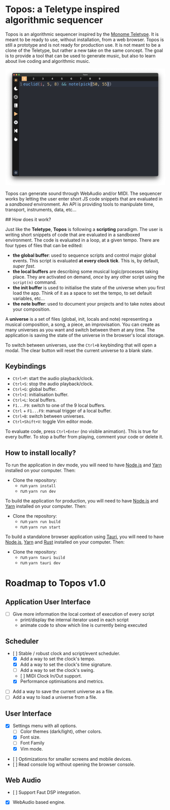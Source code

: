 # Topos: a Teletype inspired algorithmic sequencer

Topos is an algorithmic sequencer inspired by the [Monome Teletype](https://monome.org/docs/teletype/). It is meant to be ready to use, without installation, from a web browser. Topos is still a prototype and is not ready for production use. It is not meant to be a clone of the Teletype, but rather a new take on the same concept. The goal is to provide a tool that can be used to generate music, but also to learn about live coding and algorithmic music.

![Screenshot](https://github.com/Bubobubobubobubo/Topos/blob/main/img/screnshot.png)

Topos can generate sound through WebAudio and/or MIDI. The sequencer works by letting the user enter short JS code snippets that are evaluated in a _sandboxed_ environment. An API is providing tools to manipulate time, transport, instruments, data, etc...

## How does it work?

Just like the **Teletype**, **Topos** is following a **scripting** paradigm. The user is writing short snippets of code that are evaluated in a sandboxed environment. The code is evaluated in a loop, at a given tempo. There are four types of files that can be edited:

- **the global buffer**: used to sequence scripts and control major global events. This script is evaluated **at every clock tick**. This is, by default, _super fast_.
- **the local buffers** are describing some musical logic/processes taking place. They are activated on demand, _once_ by any other script using the `script(n)` command.
- **the init buffer** is used to initialise the state of the universe when you first load the app. Think of it as a space to set the tempo, to set default variables, etc...
- **the note buffer**: used to document your projects and to take notes about your composition.

A **universe** is a set of files (global, init, locals and note) representing a musical composition, a song, a piece, an improvisation. You can create as many universes as you want and switch between them at any time. The application is saving the state of the universe in the browser's local storage.

To switch between universes, use the `Ctrl+B` keybinding that will open a modal. The clear button will reset the current universe to a blank slate.

## Keybindings

- `Ctrl+P`: start the audio playback/clock.
- `Ctrl+S`: stop the audio playback/clock.
- `Ctrl+G`: global buffer.
- `Ctrl+I`: initialisation buffer.
- `Ctrl+L`: local buffers.
- `F1...F9`: switch to one of the 9 local buffers.
- `Ctrl` + `F1...F9`: manual trigger of a local buffer.
- `Ctrl+B`: switch between universes.
- `Ctrl+Shift+V`: toggle Vim editor mode.

To evaluate code, press `Ctrl+Enter` (no visible animation). This is true for every buffer. To stop a buffer from playing, comment your code or delete it.

## How to install locally?

To run the application in dev mode, you will need to have [Node.js](https://nodejs.org/en/) and [Yarn](https://yarnpkg.com/en/) installed on your computer. Then:

- Clone the repository:
  - run `yarn install`
  - run `yarn run dev`

To build the application for production, you will need to have [Node.js](https://nodejs.org/en/) and [Yarn](https://yarnpkg.com/en/) installed on your computer. Then:

- Clone the repository:
  - run `yarn run build`
  - run `yarn run start`

To build a standalone browser application using [Tauri](https://tauri.app/), you will need to have [Node.js](https://nodejs.org/en/), [Yarn](https://yarnpkg.com/en/) and [Rust](https://www.rust-lang.org/) installed on your computer. Then:

- Clone the repository:
  - run `yarn tauri build`
  - run `yarn tauri dev`

# Roadmap to Topos v1.0

## Application User Interface

- [ ] Give more information the local context of execution of every script
  - print/display the internal iterator used in each script
  - animate code to show which line is currently being executed

## Scheduler

- [ ] Stable / robust clock and script/event scheduler.
  - [x] Add a way to set the clock's tempo.
  - [x] Add a way to set the clock's time signature.
  - [ ] Add a way to set the clock's swing.
  - [ ] MIDI Clock In/Out support.
  - [x] Performance optimisations and metrics.
- [ ] Add a way to save the current universe as a file.
- [ ] Add a way to load a universe from a file.

## User Interface

- [x] Settings menu with all options.
  - [ ] Color themes (dark/light), other colors.
  - [x] Font size.
  - [ ] Font Family
  - [x] Vim mode.
- [ ] Optimizations for smaller screens and mobile devices.
- [ ] Read console log without opening the browser console.

## Web Audio

- [ ] Support Faut DSP integration.
- [x] WebAudio based engine.
